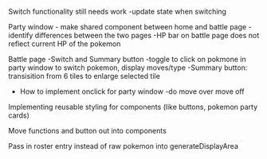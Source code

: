 Switch functionality still needs work
-update state when switching

Party window - make shared component between home and battle page
-identify differences between the two pages
-HP bar on battle page does not reflect current HP of the pokemon

Battle page
-Switch and Summary button
-toggle to click on pokmone in party window to switch pokemon, display moves/type
-Summary button: transisition from 6 tiles to enlarge selected tile

- How to implement onclick for party window
  -do move over move off

Implementing reusable styling for components (like buttons, pokemon party cards)

Move functions and button out into components

Pass in roster entry instead of raw pokemon into generateDisplayArea
